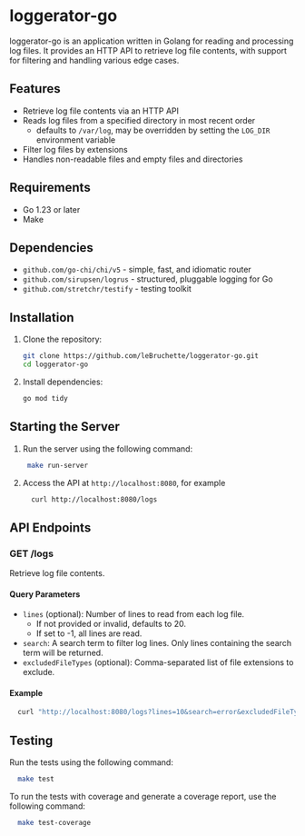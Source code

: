 # loggerator-go

loggerator-go is an application written in Golang for reading and processing log files. It provides an HTTP API to retrieve log file contents, with support for filtering and handling various edge cases.

## Features

- Retrieve log file contents via an HTTP API
- Reads log files from a specified directory in most recent order
  - defaults to `/var/log`, may be overridden by setting the `LOG_DIR` environment variable
- Filter log files by extensions
- Handles non-readable files and empty files and directories

## Requirements

- Go 1.23 or later
- Make

## Dependencies
- `github.com/go-chi/chi/v5` - simple, fast, and idiomatic router
- `github.com/sirupsen/logrus` - structured, pluggable logging for Go
- `github.com/stretchr/testify` - testing toolkit

## Installation

1. Clone the repository:
    ```sh
    git clone https://github.com/leBruchette/loggerator-go.git
    cd loggerator-go
    ```

2. Install dependencies:
    ```sh
    go mod tidy
    ```

## Starting the Server
1. Run the server using the following command:
     ```sh
      make run-server
     ```

2. Access the API at `http://localhost:8080`, for example
    ```sh
      curl http://localhost:8080/logs
    ```

## API Endpoints
### GET /logs

Retrieve log file contents.

#### Query Parameters

- `lines` (optional): Number of lines to read from each log file. 
  - If not provided or invalid, defaults to 20. 
  - If set to -1, all lines are read.
- `search`: A search term to filter log lines. Only lines containing the search term will be returned.
- `excludedFileTypes` (optional): Comma-separated list of file extensions to exclude.

#### Example

```sh
  curl "http://localhost:8080/logs?lines=10&search=error&excludedFileTypes=.log,.txt"
```

## Testing
Run the tests using the following command:
```sh
  make test
```
To run the tests with coverage and generate a coverage report, use the following command:
```sh
  make test-coverage
```